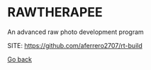 # RAWTHERAPEE
 
 An advanced raw photo development program
 
 SITE: https://github.com/aferrero2707/rt-build

 [Go back](https://portable-linux-apps.github.io/apps.html)
